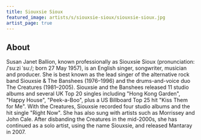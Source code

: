 ```yaml
---
title: Siouxsie Sioux
featured_image: artists/s/siouxsie-sioux/siouxsie-sioux.jpg
artist_page: true
---
```

## About

Susan Janet Ballion, known professionally as Siouxsie Sioux (pronunciation: /ˈsuːzi ˈsuː/; born 27 May 1957), is an English singer, songwriter, musician and producer. She is best known as the lead singer of the alternative rock band Siouxsie & The Banshees (1976–1996) and the drums-and-voice duo The Creatures (1981–2005). Siouxsie and the Banshees released 11 studio albums and several UK Top 20 singles including "Hong Kong Garden", "Happy House", "Peek-a-Boo", plus a US Billboard Top 25 hit "Kiss Them for Me". With the Creatures, Siouxsie recorded four studio albums and the hit single "Right Now". She has also sung with artists such as Morrissey and John Cale. After disbanding the Creatures in the mid-2000s, she has continued as a solo artist, using the name Siouxsie, and released Mantaray in 2007.

